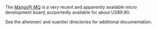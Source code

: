The [MangoPi MQ](https://mangopi.org/mangopi_mq) is a very recent and apparently available micro development
board, purportedly available for about US$9.90.

See the allwinner/ and xuantie/ directories for additional documentation.
